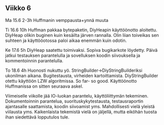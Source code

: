 ## Viikko 6

Ma 15.6 2-3h Huffmanin vemppausta+ynnä muuta

Ti 16.6 10h Huffman pakkaa bytepaketin, DiyHeapin käyttöönotto aloitettu. DiyHeap olikin buginen kuin kesäilta järven rannalla. Olin liian toiveikas sen suhteen ja käyttööotossa paloi aikaa enemmän kuin odotin.

Ke 17.6 5h DiyHeap saatettu toimivaksi. Sopiva bugikarkote löydetty. Päivä jatkui testauksen parantelulla ja sovelluksen koodin 
siivouksella ja kommentoinnin parantelulla.

To 18.6 4h Huonosti nukuttu yö. StringBuilder->DiyStringBuilderiksi ukonilman aikana. Bugitestausta, virheiden kartoittamista. DiyStringBuilder otettu käyttöön LZW algoritmissa. So far- so good. Käyttöönotto Huffmanissa on sitten seuraava askel.

Viimeiselle viikolle jää IO-luokan parantelu, käyttöliittymän tekeminen. Dokumentoinnin parantelua, suorituskykytestausta, testausraportin ajantasalle saattamista, koodin siivoamist yms. Mahdollisesti vielä yleistä viilausta yms. Kaikenlaista tekemistä vielä on jäljellä, mutta eiköhän tuosta ihan siedettävä lopputulos tule.
